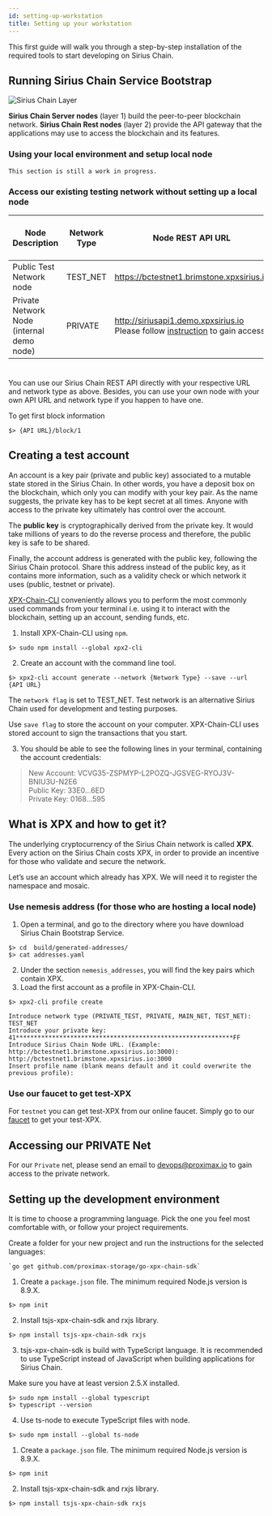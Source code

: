```yaml
---
id: setting-up-workstation
title: Setting up your workstation
---
```


This first guide will walk you through a step-by-step installation of the required tools to start developing on Sirius Chain.

## Running Sirius Chain Service Bootstrap

![Sirius Chain Layer](/img/four-layer-architecture-basic.png "Sirius Chain Layer")


**Sirius Chain Server nodes** (layer 1) build the peer-to-peer blockchain network. 
**Sirius Chain Rest nodes** (layer 2) provide the API gateway that the applications may use to access the blockchain and its features.

### Using your local environment and setup local node

```
This section is still a work in progress.
```


### Access our existing testing network without setting up a local node

Node Description | Network Type| Node REST API URL | Address Prefix (1st Letter)
-----------------|-------------|-------------------|------------------------
Public Test Network node | TEST_NET | https://bctestnet1.brimstone.xpxsirius.io | V
Private Network Node (internal demo node) | PRIVATE | http://siriusapi1.demo.xpxsirius.io <br> Please follow [instruction](#accessing-our-private-net) to gain access. | Z

#
You can use our Sirius Chain REST API directly with your respective URL and network type as above. Besides, you can use your own node with your own API URL and network type if you happen to have one.

To get first block information

```
$> {API URL}/block/1
```

## Creating a test account

An account is a key pair (private and public key) associated to a mutable state stored in the Sirius Chain. In other words, you have a deposit box on the blockchain, which only you can modify with your key pair. As the name suggests, the private key has to be kept secret at all times. Anyone with access to the private key ultimately has control over the account.

The **public key** is cryptographically derived from the private key. It would take millions of years to do the reverse process and therefore, the public key is safe to be shared.

Finally, the account address is generated with the public key, following the Sirius Chain protocol. Share this address instead of the public key, as it contains more information, such as a validity check or which network it uses (public, testnet or private).

[XPX-Chain-CLI](../client/overview.md) conveniently allows you to perform the most commonly used commands from your terminal i.e. using it to interact with the blockchain, setting up an account, sending funds, etc.

1. Install XPX-Chain-CLI using `npm`.

```
$> sudo npm install --global xpx2-cli
```

2. Create an account with the command line tool.

```
$> xpx2-cli account generate --network {Network Type} --save --url {API URL}
```

The `network flag` is set to TEST_NET. Test network is an alternative Sirius Chain used for development and testing purposes.

Use `save flag` to store the account on your computer. XPX-Chain-CLI uses stored account to sign the transactions that you start.

3. You should be able to see the following lines in your terminal, containing the account credentials:

> New Account: VCVG35-ZSPMYP-L2POZQ-JGSVEG-RYOJ3V-BNIU3U-N2E6 <br> Public Key: 33E0…6ED <br> Private Key: 0168…595

## What is XPX and how to get it?

The underlying cryptocurrency of the Sirius Chain network is called **XPX**. Every action on the Sirius Chain costs XPX, in order to provide an incentive for those who validate and secure the network.

Let’s use an account which already has XPX. We will need it to register the namespace and mosaic.

### Use nemesis address (for those who are hosting a local node)

1. Open a terminal, and go to the directory where you have download Sirius Chain Bootstrap Service.

```
$> cd  build/generated-addresses/
$> cat addresses.yaml
```
2. Under the section `nemesis_addresses`, you will find the key pairs which contain XPX.
3. Load the first account as a profile in XPX-Chain-CLI.
```
$> xpx2-cli profile create

Introduce network type (PRIVATE_TEST, PRIVATE, MAIN_NET, TEST_NET): TEST_NET
Introduce your private key: 41************************************************************FF
Introduce Sirius Chain Node URL. (Example: http://bctestnet1.brimstone.xpxsirius.io:3000): http://bctestnet1.brimstone.xpxsirius.io:3000
Insert profile name (blank means default and it could overwrite the previous profile):
```

### Use our faucet to get test-XPX

For `testnet` you can get test-XPX from our online faucet.
Simply go to our [faucet](../cheatsheet.md#testnet-1-faucet) to get your test-XPX.

## Accessing our PRIVATE Net

For our `Private` net, please send an email to devops@proximax.io to gain access to the private network.

## Setting up the development environment
It is time to choose a programming language. Pick the one you feel most comfortable with, or follow your project requirements.

Create a folder for your new project and run the instructions for the selected languages:

<!--DOCUSAURUS_CODE_TABS-->
<!--Golang-->
```
`go get github.com/proximax-storage/go-xpx-chain-sdk`
```

<!--TypeScript-->

1. Create a `package.json` file. The minimum required Node.js version is 8.9.X.
```
$> npm init
```
2. Install tsjs-xpx-chain-sdk and rxjs library.
```
$> npm install tsjs-xpx-chain-sdk rxjs
```

3. tsjs-xpx-chain-sdk is build with TypeScript language. It is recommended to use TypeScript instead of JavaScript when building applications for Sirius Chain.

Make sure you have at least version 2.5.X installed.
```
$> sudo npm install --global typescript
$> typescript --version
```

4. Use ts-node to execute TypeScript files with node.
```
$> sudo npm install --global ts-node
```

<!--JavaScript-->

1. Create a `package.json` file. The minimum required Node.js version is 8.9.X.
```
$> npm init
```
2. Install tsjs-xpx-chain-sdk and rxjs library.
```
$> npm install tsjs-xpx-chain-sdk rxjs
```

<!--END_DOCUSAURUS_CODE_TABS-->



